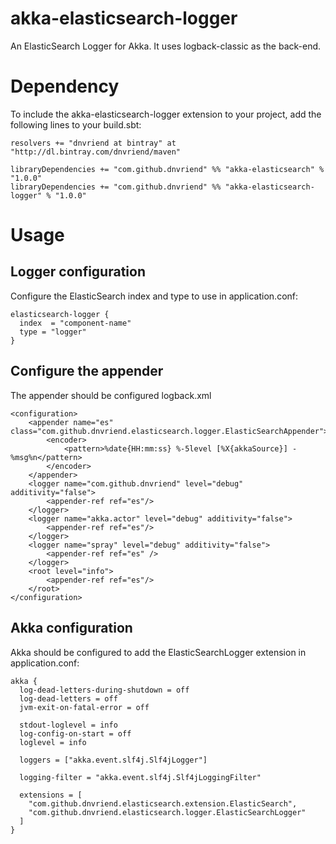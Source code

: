 # akka-elasticsearch-logger
An ElasticSearch Logger for Akka. It uses logback-classic as the back-end.

# Dependency
To include the akka-elasticsearch-logger extension to your project, add the following lines to your build.sbt:
 
    resolvers += "dnvriend at bintray" at "http://dl.bintray.com/dnvriend/maven"
    
    libraryDependencies += "com.github.dnvriend" %% "akka-elasticsearch" % "1.0.0"
    libraryDependencies += "com.github.dnvriend" %% "akka-elasticsearch-logger" % "1.0.0"

# Usage

## Logger configuration
Configure the ElasticSearch index and type to use in application.conf:

    elasticsearch-logger {
      index  = "component-name"
      type = "logger"
    }

## Configure the appender 
The appender should be configured logback.xml

    <configuration>
        <appender name="es" class="com.github.dnvriend.elasticsearch.logger.ElasticSearchAppender">
            <encoder>
                <pattern>%date{HH:mm:ss} %-5level [%X{akkaSource}] - %msg%n</pattern>
            </encoder>
        </appender>
        <logger name="com.github.dnvriend" level="debug" additivity="false">
            <appender-ref ref="es"/>
        </logger>
        <logger name="akka.actor" level="debug" additivity="false">
            <appender-ref ref="es"/>
        </logger>
        <logger name="spray" level="debug" additivity="false">
            <appender-ref ref="es" />
        </logger>
        <root level="info">
            <appender-ref ref="es"/>
        </root>
    </configuration>


## Akka configuration
Akka should be configured to add the ElasticSearchLogger extension in application.conf:

    akka {
      log-dead-letters-during-shutdown = off
      log-dead-letters = off
      jvm-exit-on-fatal-error = off
    
      stdout-loglevel = info
      log-config-on-start = off
      loglevel = info
    
      loggers = ["akka.event.slf4j.Slf4jLogger"]
    
      logging-filter = "akka.event.slf4j.Slf4jLoggingFilter"
    
      extensions = [
        "com.github.dnvriend.elasticsearch.extension.ElasticSearch",
        "com.github.dnvriend.elasticsearch.logger.ElasticSearchLogger"
      ]
    }
